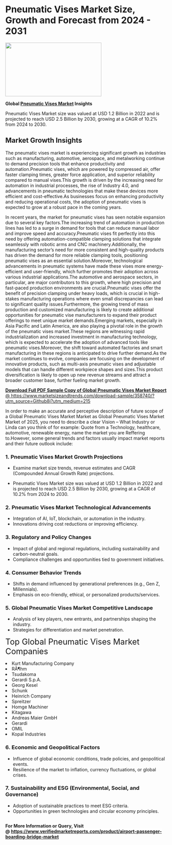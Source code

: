 <H1>Pneumatic Vises Market Size, Growth and Forecast from 2024 - 2031</H1><img class="aligncenter size-medium wp-image-584254" src="https://thirdeyenews.in/wp-content/uploads/2024/09/Global-Market-Research-300x168.jpeg" alt="" width="300" height="168" /><p><strong>Global&nbsp;<a href="https://www.marketsizeandtrends.com/download-sample/358740/?utm_source=Github8j?utm_medium=215">Pneumatic Vises Market</a> Insights</strong></p><p>Pneumatic Vises Market size was valued at USD 1.2 Billion in 2022 and is projected to reach USD 2.5 Billion by 2030, growing at a CAGR of 10.2% from 2024 to 2030.</p><p><h2>Market Growth Insights</h2> <p>The pneumatic vises market is experiencing significant growth as industries such as manufacturing, automotive, aerospace, and metalworking continue to demand precision tools that enhance productivity and automation.Pneumatic vises, which are powered by compressed air, offer faster clamping times, greater force application, and superior reliability compared to manual vises.This growth is driven by the increasing need for automation in industrial processes, the rise of Industry 4.0, and advancements in pneumatic technologies that make these devices more efficient and cost-effective.As businesses focus on enhancing productivity and reducing operational costs, the adoption of pneumatic vises is expected to grow at a robust pace in the coming years.</p> <p><a href="download_sample_link"></a></p> <p>In recent years, the market for pneumatic vises has seen notable expansion due to several key factors.The increasing trend of automation in production lines has led to a surge in demand for tools that can reduce manual labor and improve speed and accuracy.Pneumatic vises fit perfectly into this need by offering automation-compatible clamping solutions that integrate seamlessly with robotic arms and CNC machinery.Additionally, the manufacturing sector’s need for more consistent and high-quality products has driven the demand for more reliable clamping tools, positioning pneumatic vises as an essential solution.Moreover, technological advancements in pneumatic systems have made these vises more energy-efficient and user-friendly, which further promotes their adoption across various industrial applications.The automotive and aerospace sectors, in particular, are major contributors to this growth, where high precision and fast-paced production environments are crucial.Pneumatic vises offer the benefit of precision clamping under heavy loads, which is crucial in high-stakes manufacturing operations where even small discrepancies can lead to significant quality issues.Furthermore, the growing trend of mass production and customized manufacturing is likely to create additional opportunities for pneumatic vise manufacturers to expand their product offerings to meet unique market demands.Emerging markets, especially in Asia Pacific and Latin America, are also playing a pivotal role in the growth of the pneumatic vises market.These regions are witnessing rapid industrialization and increased investment in manufacturing technology, which is expected to accelerate the adoption of advanced tools like pneumatic vises.Moreover, the shift toward automated factories and smart manufacturing in these regions is anticipated to drive further demand.As the market continues to evolve, companies are focusing on the development of innovative products, such as multi-axis pneumatic vises and adjustable models that can handle different workpiece shapes and sizes.This product diversification is likely to open up new revenue streams and attract a broader customer base, further fueling market growth.<p><a href="get_more_link"></p><p><span class=""><strong>Download Full PDF Sample Copy of Global Pneumatic Vises Market Report</strong> @ <a href="https://www.marketsizeandtrends.com/download-sample/358740/?utm_source=Github8j?utm_medium=215" target="_blank">https://www.marketsizeandtrends.com/download-sample/358740/?utm_source=Github8j?utm_medium=215</a></span></p><p>In order to make an accurate and perceptive description of future scope of a Global&nbsp;Pneumatic Vises Market Market as Global&nbsp;Pneumatic Vises Market Market of 2025, you need to describe a clear Vision &ndash; What Industry or Linda can you think of for example: Quote from a Technology, healthcare, automotive, renewable energy, name the market you are Reffering to.However, some general trends and factors usually impact market reports and their future outlook include:</p><h3>1.&nbsp;<strong>Pneumatic Vises Market Growth Projections</strong></h3><ul><li>Examine market size trends, revenue estimates and CAGR (Compounded Annual Growth Rate) projections.</li><li><p>Pneumatic Vises Market size was valued at USD 1.2 Billion in 2022 and is projected to reach USD 2.5 Billion by 2030, growing at a CAGR of 10.2% from 2024 to 2030.</p></li></ul><h3>2.&nbsp;<strong>Pneumatic Vises Market Technological Advancements</strong></h3><ul><li>Integration of AI, IoT, blockchain, or automation in the industry.</li><li>Innovations driving cost reductions or improving efficiency.</li></ul><h3>3.&nbsp;<strong>Regulatory and Policy Changes</strong></h3><ul><li>Impact of global and regional regulations, including sustainability and carbon-neutral goals.</li><li>Compliance challenges and opportunities tied to government initiatives.</li></ul><h3>4.&nbsp;<strong>Consumer Behavior Trends</strong></h3><ul><li>Shifts in demand influenced by generational preferences (e.g., Gen Z, Millennials).</li><li>Emphasis on eco-friendly, ethical, or personalized products/services.</li></ul><h3>5.&nbsp;<strong>Global Pneumatic Vises Market Competitive Landscape</strong></h3><ul><li>Analysis of key players, new entrants, and partnerships shaping the industry.</li><li>Strategies for differentiation and market penetration.</li></ul><p data-pm-slice="1 1 []"><span style="color: inherit; font-family: inherit; font-size: 25px;">Top Global Pneumatic Vises Market Companies</span></p><div class="" data-test-id=""><p><li>Kurt Manufacturing Company</li><li> RÃ¶hm</li><li> Tsudakoma</li><li> Gerardi S.p.A.</li><li> Georg Kesel</li><li> Schunk</li><li> Heinrich Company</li><li> Spreitzer</li><li> Homge Machiner</li><li> Kitagawa</li><li> Andreas Maier GmbH</li><li> Gerardi</li><li> OMIL</li><li> Kopal Industries</li></p></div><h3>6.&nbsp;<strong>Economic and Geopolitical Factors</strong></h3><ul><li>Influence of global economic conditions, trade policies, and geopolitical events.</li><li>Resilience of the market to inflation, currency fluctuations, or global crises.</li></ul><h3>7.&nbsp;<strong>Sustainability and ESG (Environmental, Social, and Governance)</strong></h3><ul><li>Adoption of sustainable practices to meet ESG criteria.</li><li>Opportunities in green technologies and circular economy principles.</li></ul><h2><strong style="font-size: 14px;">For More Information or Query, Visit @&nbsp;</strong><a style="background-color: #ffffff; font-size: 14px;" href="https://www.marketsizeandtrends.com/report/pneumatic-vises-market/" target="_blank">https://www.verifiedmarketreports.com/product/airport-passenger-boarding-bridge-market</a></h2>
